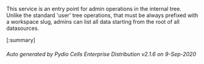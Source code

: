 






This service is an entry point for admin operations in the internal tree.  
Unlike the standard 'user' tree operations, that must be always prefixed with a workspace slug, admins can list all data starting from the root of all datasources.

[:summary]

###### Auto generated by Pydio Cells Enterprise Distribution v2.1.6 on 9-Sep-2020
